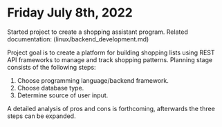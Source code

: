 # Friday July 8th, 2022

Started project to create a shopping assistant program. Related documentation: (linux/backend_development.md)

Project goal is to create a platform for building shopping lists using REST API frameworks to manage and track shopping patterns. Planning stage consists of the following steps:

1. Choose programming language/backend framework.
2. Choose database type. 
3. Determine source of user input.

A detailed analysis of pros and cons is forthcoming, afterwards the three steps can be expanded.
